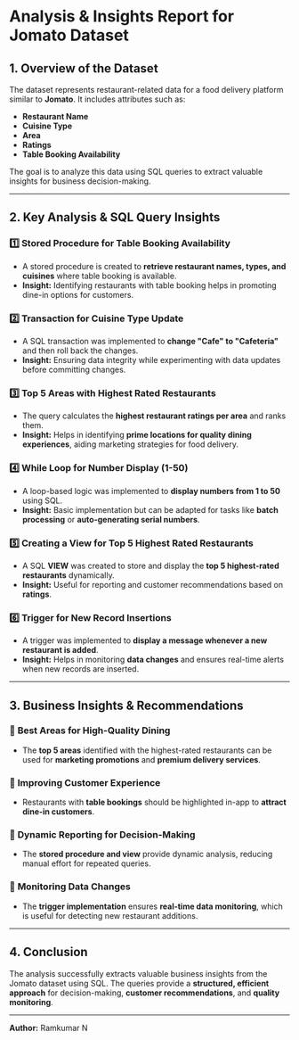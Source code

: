 # **Analysis & Insights Report for Jomato Dataset**

## **1. Overview of the Dataset**
The dataset represents restaurant-related data for a food delivery platform similar to **Jomato**. It includes attributes such as:
- **Restaurant Name**  
- **Cuisine Type**  
- **Area**  
- **Ratings**  
- **Table Booking Availability**  

The goal is to analyze this data using SQL queries to extract valuable insights for business decision-making.  

---

## **2. Key Analysis & SQL Query Insights**  

### **1️⃣ Stored Procedure for Table Booking Availability**  
- A stored procedure is created to **retrieve restaurant names, types, and cuisines** where table booking is available.  
- **Insight:** Identifying restaurants with table booking helps in promoting dine-in options for customers.  

### **2️⃣ Transaction for Cuisine Type Update**  
- A SQL transaction was implemented to **change "Cafe" to "Cafeteria"** and then roll back the changes.  
- **Insight:** Ensuring data integrity while experimenting with data updates before committing changes.  

### **3️⃣ Top 5 Areas with Highest Rated Restaurants**  
- The query calculates the **highest restaurant ratings per area** and ranks them.  
- **Insight:** Helps in identifying **prime locations for quality dining experiences**, aiding marketing strategies for food delivery.  

### **4️⃣ While Loop for Number Display (1-50)**  
- A loop-based logic was implemented to **display numbers from 1 to 50** using SQL.  
- **Insight:** Basic implementation but can be adapted for tasks like **batch processing** or **auto-generating serial numbers**.  

### **5️⃣ Creating a View for Top 5 Highest Rated Restaurants**  
- A SQL **VIEW** was created to store and display the **top 5 highest-rated restaurants** dynamically.  
- **Insight:** Useful for reporting and customer recommendations based on **ratings**.  

### **6️⃣ Trigger for New Record Insertions**  
- A trigger was implemented to **display a message whenever a new restaurant is added**.  
- **Insight:** Helps in monitoring **data changes** and ensures real-time alerts when new records are inserted.  

---

## **3. Business Insights & Recommendations**  

### 🔹 **Best Areas for High-Quality Dining**  
- The **top 5 areas** identified with the highest-rated restaurants can be used for **marketing promotions** and **premium delivery services**.  

### 🔹 **Improving Customer Experience**  
- Restaurants with **table bookings** should be highlighted in-app to **attract dine-in customers**.  

### 🔹 **Dynamic Reporting for Decision-Making**  
- The **stored procedure and view** provide dynamic analysis, reducing manual effort for repeated queries.  

### 🔹 **Monitoring Data Changes**  
- The **trigger implementation** ensures **real-time data monitoring**, which is useful for detecting new restaurant additions.  

---

## **4. Conclusion**  
The analysis successfully extracts valuable business insights from the Jomato dataset using SQL. The queries provide a **structured, efficient approach** for decision-making, **customer recommendations**, and **quality monitoring**.  

---

**Author:** Ramkumar N  

